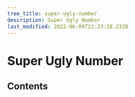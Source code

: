 ```yaml
---
tree_title: super-ugly-number
description: Super Ugly Number
last_modified: 2022-06-09T21:23:28.2328
---
```


# Super Ugly Number

## Contents
